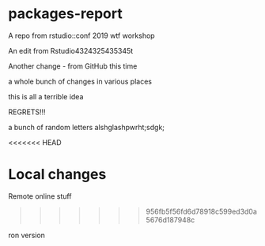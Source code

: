 # packages-report
A repo from rstudio::conf 2019 wtf workshop

An edit from Rstudio4324325435345t

Another change - from GitHub this time




a whole bunch of changes in various places

this is all a terrible idea



REGRETS!!!


a bunch of random letters alshglashpwrht;sdgk;


<<<<<<< HEAD

Local changes 
=======
Remote online stuff 
>>>>>>> 956fb5f56fd6d78918c599ed3d0a5676d187948c


ron version